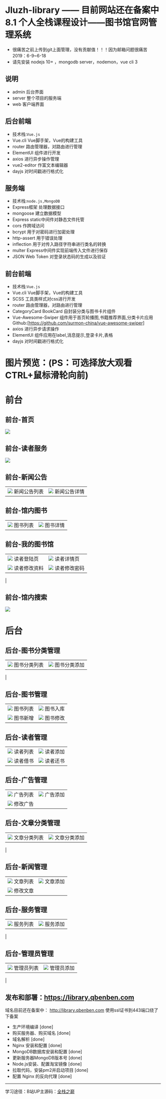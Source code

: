 Jluzh-library —— 目前网站还在备案中8.1
个人全栈课程设计——图书馆官网管理系统
===
* 很痛苦之前上传到git上面管理，没有贡献值！！！因为邮箱问题很痛苦2019：6-9~6-18
* 请先安装 nodejs 10+ ，mongodb server，nodemon，vue cli 3
## 说明
* admin 后台界面
* server 整个项目的服务端
* web 客户端界面

## 后台前端
*  技术栈:<code>Vue.js</code>
* Vue.cli Vue脚手架，Vue的构建工具
* router 路由管理器，对路由进行管理
* ElementUI 组件进行开发
* axios 进行异步操作管理
* vue2-editor 作富文本编辑器
* dayjs 对时间戳进行格式化


##  服务端
*  技术栈:<code>node.js,</code><code>MongoDB</code>
* Express框架 处理数据接口
* mongoose 建立数据模型
* Express static中间件对静态文件托管
* cors 作跨域访问
* bcrypt 用于对密码进行加密处理
* http-assert 用于错误处理
* inflection 用于对传入路径字符串进行类名的转换
* multer Express中间件实现前端传入文件进行保存
* JSON Web Token 对登录状态码的生成以及验证


## 前台前端
*  技术栈:<code>Vue.js</code>
* Vue.cli Vue脚手架，Vue的构建工具
* SCSS 工具类样式对css进行开发
* router 路由管理器，对路由进行管理
* CategoryCard BookCard 自封装分类与图书卡片组件
* Vue-Awesome-Swiper 组件用于首页轮播图,书籍推荐界面,分类卡片应用 Github:[https://github.com/surmon-china/vue-awesome-swiper]
* axios 进行异步请求操作
* ElementUI 组件应用在label,消息提示,登录卡片,表格
* dayjs 对时间戳进行格式化


 图片预览：(PS：可选择放大观看 CTRL+鼠标滑轮向前)
===
# 前台

## 前台-首页
<img  src="./screenshots/q-shouye.png">

## 前台-读者服务
<img  src="./screenshots/q-server.png">

## 前台-新闻公告

|                                                                                     |                                           |
| --------------------------------------------------------------------------------------- | ------------------------------------------- |
| ![](./screenshots/q-articlist.png) 新闻公告列表                                                     | ![](./screenshots/q-articinfo.png) 新闻公告详情       |


## 前台-馆内图书

|                                                                                     |                                           |
| --------------------------------------------------------------------------------------- | ------------------------------------------- |
| ![](./screenshots/q-book.png) 图书列表                                                     | ![](./screenshots/q-bookinfo.png) 图书详情       |

## 前台-我的图书馆

|                                                                                       |                                            |
| --------------------------------------------------------------------------------------- | ------------------------------------------- |
| ![](./screenshots/q-login.png) 读者登陆页                                                     | ![](./screenshots/q-readerinfor.png) 读者详情页       |
| ![](./screenshots/q-readerditors.png) 读者修改资料                                           | ![](./screenshots/q-readereditorp.png) 读者修改密码 |
| 

## 前台-馆内搜索
<img  src="./screenshots/q-search.png">

# 后台
## 后台-图书分类管理

|                                                                                       |                                            |
| --------------------------------------------------------------------------------------- | ------------------------------------------- |
| ![](./screenshots/h-bookcategorylist.png) 图书分类列表                                                     | ![](./screenshots/h-bookcategory.png) 图书分类添加       |
|


## 后台-图书管理

|                                                                                       |                                            |
| --------------------------------------------------------------------------------------- | ------------------------------------------- |
| ![](./screenshots/h-booklist.png) 图书列表                                                     | ![](./screenshots/h-bookad.png) 图书入库       |
| ![](./screenshots/h-bookadd.png) 图书新增                                           | ![](./screenshots/h-bookeditor.png) 图书修改 |

## 后台-读者管理

|                                                                                       |                                            |
| --------------------------------------------------------------------------------------- | ------------------------------------------- |
| ![](./screenshots/h-readerlist.png) 读者列表                                                     | ![](./screenshots/h-readeradd.png) 读者添加       |
| ![](./screenshots/h-readerlend.png) 读者借书                                           | ![](./screenshots/h-readerretrun.png) 读者还书 |

## 后台-广告管理

|                                                                                       |                                            |
| --------------------------------------------------------------------------------------- | ------------------------------------------- |
| ![](./screenshots/h-adlist.png) 广告列表                                                     | ![](./screenshots/h-adadd.png) 广告添加       |
| ![](./screenshots/h-adeitor.png) 修改广告                                           | 


## 后台-文章分类管理

|                                                                                       |                                            |
| --------------------------------------------------------------------------------------- | ------------------------------------------- |
| ![](./screenshots/h-articalcatroylist.png) 文章分类列表                                                     | ![](./screenshots/h-articalcatroy.png) 文章分类添加       |
|

## 后台-新闻管理

|                                                                                       |                                            |
| --------------------------------------------------------------------------------------- | ------------------------------------------- |
| ![](./screenshots/h-articallist.png) 文章列表                                                     | ![](./screenshots/h-articaladd.png) 文章添加       |
| ![](./screenshots/h-articaleditro.png) 修改文章                                          | 

## 后台-服务管理

|                                                                                       |                                            |
| --------------------------------------------------------------------------------------- | ------------------------------------------- |
| ![](./screenshots/h-serverlist.png) 服务列表                                                     | ![](./screenshots/h-serveradd.png) 服务添加       |
|

## 后台-管理员管理

|                                                                                       |                                            |
| --------------------------------------------------------------------------------------- | ------------------------------------------- |
| ![](./screenshots/h-adminlist.png) 管理员列表                                                     | ![](./screenshots/h-adminadd.png) 管理员添加       |
|


##  发布和部署：https://library.qbenben.com 
域名目前还在备案中： http://library.qbenben.com 使用ssl证书到443端口绕了下备案
* 生产环境编译  [done]
* 购买服务器、购买域名 [done]
* 域名解析 [done]
* Nginx 安装和配置 [done]
* MongoDB数据库安装和配置 [done]
* 更新服务器MongoDB版本号 [done]
* Node.js安装、配置淘宝镜像 [done]
* 拉取代码，安装pm2并启动项目 [done]
* 配置 Nginx 的反向代理 [done]

--- 
学习途径：B站UP主源码：<a target="_blank" href="https://github.com/wxs77577/node-vue-moba">全栈之巅</a> 
